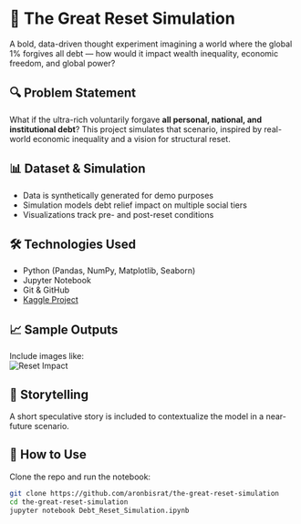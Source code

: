 # 🧠 The Great Reset Simulation

A bold, data-driven thought experiment imagining a world where the global 1% forgives all debt — how would it impact wealth inequality, economic freedom, and global power?

## 🔍 Problem Statement

What if the ultra-rich voluntarily forgave **all personal, national, and institutional debt**? This project simulates that scenario, inspired by real-world economic inequality and a vision for structural reset.

## 📊 Dataset & Simulation

- Data is synthetically generated for demo purposes  
- Simulation models debt relief impact on multiple social tiers  
- Visualizations track pre- and post-reset conditions

## 🛠️ Technologies Used

- Python (Pandas, NumPy, Matplotlib, Seaborn)  
- Jupyter Notebook  
- Git & GitHub  
- [Kaggle Project](https://www.kaggle.com/code/aronbisrat/the-great-reset-simulation)

## 📈 Sample Outputs

Include images like:  
![Reset Impact](images/reset-impact-graph.png)

## 📖 Storytelling

A short speculative story is included to contextualize the model in a near-future scenario.

## 🚀 How to Use

Clone the repo and run the notebook:

```bash
git clone https://github.com/aronbisrat/the-great-reset-simulation
cd the-great-reset-simulation
jupyter notebook Debt_Reset_Simulation.ipynb
